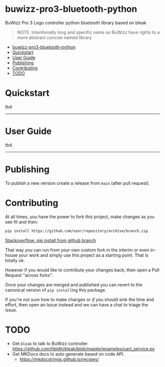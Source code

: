 # buwizz-pro3-bluetooth-python

BuWizz Pro 3 Lego controller python bluetooth library based on bleak

> NOTE: Intentionally long and specific name so BuWizz have rights to a more abstract concise named library


<!--TOC-->

- [buwizz-pro3-bluetooth-python](#buwizz-pro3-bluetooth-python)
- [Quickstart](#quickstart)
- [User Guide](#user-guide)
- [Publishing](#publishing)
- [Contributing](#contributing)
- [TODO](#todo)

<!--TOC-->

# Quickstart

tbd

----

# User Guide

tbd

----

# Publishing

To publish a new version create a release from `main` (after pull request).

# Contributing

At all times, you have the power to fork this project, make changes as you see fit and then:

```sh
pip install https://github.com/user/repository/archive/branch.zip
```
[Stackoverflow: pip install from github branch](https://stackoverflow.com/a/24811490/622276)

That way you can run from your own custom fork in the interim or even in-house your work and simply use this project as a starting point. That is totally ok.

However if you would like to contribute your changes back, then open a Pull Request "across forks".

Once your changes are merged and published you can revert to the canonical version of `pip install`ing this package.

If you're not sure how to make changes or _if_ you should sink the time and effort, then open an Issue instead and we can have a chat to triage the issue.


# TODO
 - Get `bleak` to talk to BuWizz controller https://github.com/hbldh/bleak/blob/master/examples/uart_service.py
 - Get MKDocs docs to auto generate based on code API.
   - https://mkdocstrings.github.io/recipes/